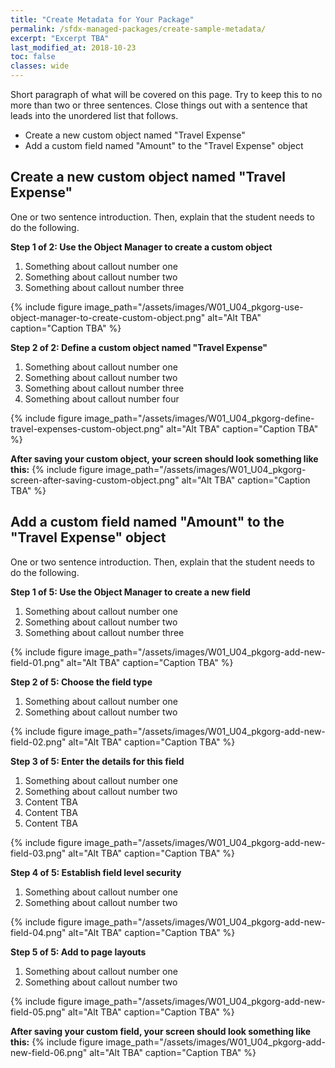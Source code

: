 ```yaml
---
title: "Create Metadata for Your Package"
permalink: /sfdx-managed-packages/create-sample-metadata/
excerpt: "Excerpt TBA"
last_modified_at: 2018-10-23
toc: false
classes: wide
---
```


Short paragraph of what will be covered on this page.  Try to keep this to no more than two or three sentences. Close things out with a sentence that leads into the unordered list that follows.

* Create a new custom object named "Travel Expense"
* Add a custom field named "Amount" to the "Travel Expense" object

## Create a new custom object named "Travel Expense"
One or two sentence introduction. Then, explain that the student needs to do the following.

**Step 1 of 2: Use the Object Manager to create a custom object**

1. Something about callout number one
2. Something about callout number two
3. Something about callout number three

{% include figure image_path="/assets/images/W01_U04_pkgorg-use-object-manager-to-create-custom-object.png" alt="Alt TBA" caption="Caption TBA" %}

**Step 2 of 2: Define a custom object named "Travel Expense"**

1. Something about callout number one
2. Something about callout number two
3. Something about callout number three
4. Something about callout number four

{% include figure image_path="/assets/images/W01_U04_pkgorg-define-travel-expenses-custom-object.png" alt="Alt TBA" caption="Caption TBA" %}

**After saving your custom object, your screen should look something like this:**
{% include figure image_path="/assets/images/W01_U04_pkgorg-screen-after-saving-custom-object.png" alt="Alt TBA" caption="Caption TBA" %}


## Add a custom field named "Amount" to the "Travel Expense" object
One or two sentence introduction. Then, explain that the student needs to do the following.

**Step 1 of 5: Use the Object Manager to create a new field**

1. Something about callout number one
2. Something about callout number two
3. Something about callout number three

{% include figure image_path="/assets/images/W01_U04_pkgorg-add-new-field-01.png" alt="Alt TBA" caption="Caption TBA" %}

**Step 2 of 5: Choose the field type**

1. Something about callout number one
2. Something about callout number two

{% include figure image_path="/assets/images/W01_U04_pkgorg-add-new-field-02.png" alt="Alt TBA" caption="Caption TBA" %}

**Step 3 of 5: Enter the details for this field**

1. Something about callout number one
2. Something about callout number two
3. Content TBA
4. Content TBA
5. Content TBA

{% include figure image_path="/assets/images/W01_U04_pkgorg-add-new-field-03.png" alt="Alt TBA" caption="Caption TBA" %}

**Step 4 of 5: Establish field level security**

1. Something about callout number one
2. Something about callout number two

{% include figure image_path="/assets/images/W01_U04_pkgorg-add-new-field-04.png" alt="Alt TBA" caption="Caption TBA" %}

**Step 5 of 5: Add to page layouts**

1. Something about callout number one
2. Something about callout number two

{% include figure image_path="/assets/images/W01_U04_pkgorg-add-new-field-05.png" alt="Alt TBA" caption="Caption TBA" %}

**After saving your custom field, your screen should look something like this:**
{% include figure image_path="/assets/images/W01_U04_pkgorg-add-new-field-06.png" alt="Alt TBA" caption="Caption TBA" %}
